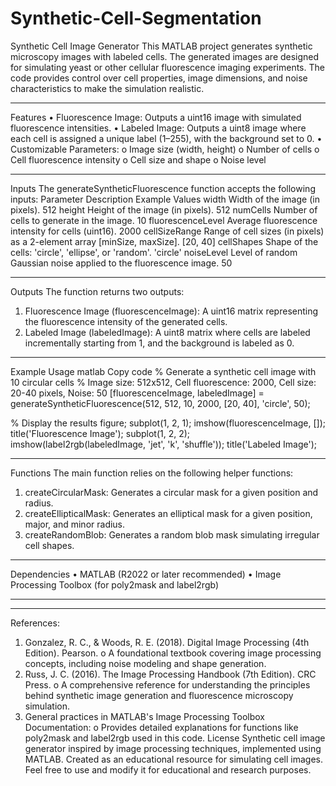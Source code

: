 # Synthetic-Cell-Segmentation
Synthetic Cell Image Generator
This MATLAB project generates synthetic microscopy images with labeled cells. The generated images are designed for simulating yeast or other cellular fluorescence imaging experiments. The code provides control over cell properties, image dimensions, and noise characteristics to make the simulation realistic.
________________________________________
Features
•	Fluorescence Image: Outputs a uint16 image with simulated fluorescence intensities.
•	Labeled Image: Outputs a uint8 image where each cell is assigned a unique label (1–255), with the background set to 0.
•	Customizable Parameters:
o	Image size (width, height)
o	Number of cells
o	Cell fluorescence intensity
o	Cell size and shape
o	Noise level
________________________________________
Inputs
The generateSyntheticFluorescence function accepts the following inputs:
Parameter	Description	Example Values
width	Width of the image (in pixels).	512
height	Height of the image (in pixels).	512
numCells	Number of cells to generate in the image.	10
fluorescenceLevel	Average fluorescence intensity for cells (uint16).	2000
cellSizeRange	Range of cell sizes (in pixels) as a 2-element array [minSize, maxSize].	[20, 40]
cellShapes	Shape of the cells: 'circle', 'ellipse', or 'random'.	'circle'
noiseLevel	Level of random Gaussian noise applied to the fluorescence image.	50
________________________________________
Outputs
The function returns two outputs:
1.	Fluorescence Image (fluorescenceImage): A uint16 matrix representing the fluorescence intensity of the generated cells.
2.	Labeled Image (labeledImage): A uint8 matrix where cells are labeled incrementally starting from 1, and the background is labeled as 0.
________________________________________
Example Usage
matlab
Copy code
% Generate a synthetic cell image with 10 circular cells
% Image size: 512x512, Cell fluorescence: 2000, Cell size: 20-40 pixels, Noise: 50
[fluorescenceImage, labeledImage] = generateSyntheticFluorescence(512, 512, 10, 2000, [20, 40], 'circle', 50);

% Display the results
figure;
subplot(1, 2, 1);
imshow(fluorescenceImage, []);
title('Fluorescence Image');
subplot(1, 2, 2);
imshow(label2rgb(labeledImage, 'jet', 'k', 'shuffle'));
title('Labeled Image');
________________________________________
Functions
The main function relies on the following helper functions:
1.	createCircularMask: Generates a circular mask for a given position and radius.
2.	createEllipticalMask: Generates an elliptical mask for a given position, major, and minor radius.
3.	createRandomBlob: Generates a random blob mask simulating irregular cell shapes.
________________________________________
Dependencies
•	MATLAB (R2022 or later recommended)
•	Image Processing Toolbox (for poly2mask and label2rgb)
________________________________________
________________________________________

References:
1.	Gonzalez, R. C., & Woods, R. E. (2018). Digital Image Processing (4th Edition). Pearson.
o	A foundational textbook covering image processing concepts, including noise modeling and shape generation.
2.	Russ, J. C. (2016). The Image Processing Handbook (7th Edition). CRC Press.
o	A comprehensive reference for understanding the principles behind synthetic image generation and fluorescence microscopy simulation.
3.	General practices in MATLAB's Image Processing Toolbox Documentation:
o	Provides detailed explanations for functions like poly2mask and label2rgb used in this code. 
License
Synthetic cell image generator inspired by image processing techniques, implemented using MATLAB. Created as an educational resource for simulating cell images. Feel free to use and modify it for educational and research purposes.
